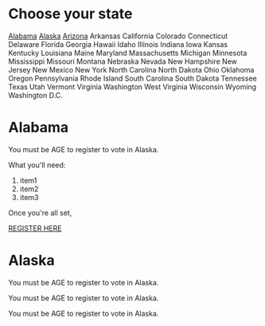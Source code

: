 # Choose your state
[Alabama](#alabama) [Alaska](#alaska) [Arizona](#arizona) Arkansas California Colorado Connecticut Delaware Florida Georgia Hawaii 
Idaho Illinois Indiana Iowa Kansas Kentucky Louisiana Maine Maryland Massachusetts Michigan 
Minnesota Mississippi Missouri Montana Nebraska Nevada New Hampshire New Jersey New Mexico 
New York North Carolina North Dakota Ohio Oklahoma Oregon Pennsylvania Rhode Island South 
Carolina South Dakota Tennessee Texas Utah Vermont Virginia Washington West Virginia Wisconsin 
Wyoming Washington D.C.

# Alabama
You must be AGE to register to vote in Alaska.

What you'll need:

1. item1
2. item2
3. item3

Once you're all set,

[REGISTER HERE](https://www.google.com)

# Alaska
You must be AGE to register to vote in Alaska.

You must be AGE to register to vote in Alaska.

You must be AGE to register to vote in Alaska.


